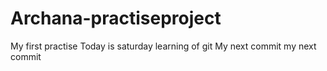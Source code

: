 # Archana-practiseproject
My first practise
Today is saturday
learning of git
My next commit
my next commit
